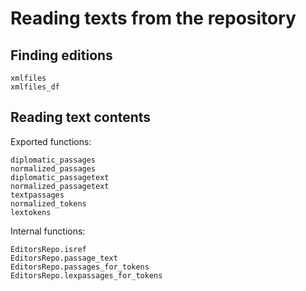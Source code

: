 # Reading texts from the repository

## Finding editions

```@docs
xmlfiles
xmlfiles_df
```

## Reading text contents

Exported functions:

```@docs
diplomatic_passages
normalized_passages
diplomatic_passagetext
normalized_passagetext
textpassages
normalized_tokens
lextokens
```

Internal functions:

```@docs
EditorsRepo.isref
EditorsRepo.passage_text
EditorsRepo.passages_for_tokens
EditorsRepo.lexpassages_for_tokens
```